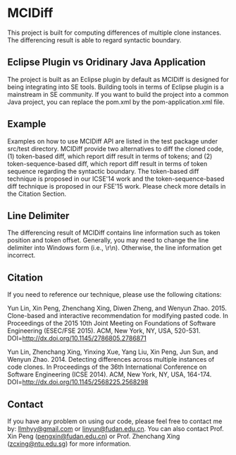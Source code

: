 # MCIDiff
This project is built for computing differences of multiple clone instances. The differencing result is able to regard syntactic boundary.

## Eclipse Plugin vs Oridinary Java Application 
The project is built as an Eclipse plugin by default as MCIDiff is designed for being integrating into SE tools. Building tools in terms of Eclipse plugin is a mainstream in SE community. If you want to build the project into a common Java project, you can replace the pom.xml by the pom-application.xml file.

## Example
Examples on how to use MCIDiff API are listed in the test package under src/test directory. MCIDiff provide two alternatives to diff the cloned code, (1) token-based diff, which report diff result in terms of tokens; and (2) token-sequence-based diff, which report diff result in terms of token sequence regarding the syntactic boundary. The token-based diff technique is proposed in our ICSE'14 work and the token-sequence-based diff technique is proposed in our FSE'15 work. Please check more details in the Citation Section.

## Line Delimiter 
The differencing result of MCIDiff contains line information such as token position and token offset. Generally, you may need to change the line delimiter into Windows form (i.e., \r\n). Otherwise, the line information get incorrect.

## Citation
If you need to reference our technique, please use the following citations:

Yun Lin, Xin Peng, Zhenchang Xing, Diwen Zheng, and Wenyun Zhao. 2015. Clone-based and interactive recommendation for modifying pasted code. In Proceedings of the 2015 10th Joint Meeting on Foundations of Software Engineering (ESEC/FSE 2015). ACM, New York, NY, USA, 520-531. DOI=http://dx.doi.org/10.1145/2786805.2786871

Yun Lin, Zhenchang Xing, Yinxing Xue, Yang Liu, Xin Peng, Jun Sun, and Wenyun Zhao. 2014. Detecting differences across multiple instances of code clones. In Proceedings of the 36th International Conference on Software Engineering (ICSE 2014). ACM, New York, NY, USA, 164-174. DOI=http://dx.doi.org/10.1145/2568225.2568298

## Contact
If you have any problem on using our code, please feel free to contact me by: llmhyy@gmail.com or linyun@fudan.edu.cn. You can also contact Prof. Xin Peng (pengxin@fudan.edu.cn) or Prof. Zhenchang Xing (zcxing@ntu.edu.sg) for more information.


